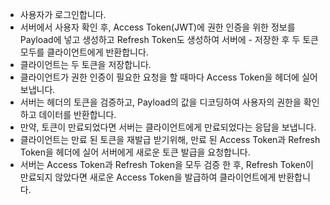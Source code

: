 - 사용자가 로그인합니다.
- 서버에서 사용자 확인 후, Access Token(JWT)에 권한 인증을 위한 정보를 Payload에 넣고 생성하고 Refresh Token도 생성하여 서버에 - 저장한 후 두 토큰 모두를 클라이언트에게 반환합니다.
- 클라이언트는 두 토큰을 저장합니다.
- 클라이언트가 권한 인증이 필요한 요청을 할 때마다 Access Token을 헤더에 실어 보냅니다.
- 서버는 헤더의 토큰을 검증하고, Payload의 값을 디코딩하여 사용자의 권한을 확인하고 데이터를 반환합니다.
- 만약, 토큰이 만료되었다면 서버는 클라이언트에게 만료되었다는 응답을 보냅니다.
- 클라이언트는 만료 된 토큰을 재발급 받기위해, 만료 된 Access Token과 Refresh Token을 헤더에 실어 서버에게 새로운 토큰 발급을 요청합니다.
- 서버는 Access Token과 Refresh Token을 모두 검증 한 후, Refresh Token이 만료되지 않았다면 새로운 Access Token을 발급하여 클라이언트에게 반환합니다.

